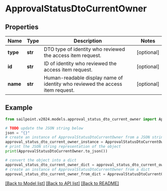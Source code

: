 # ApprovalStatusDtoCurrentOwner


## Properties

Name | Type | Description | Notes
------------ | ------------- | ------------- | -------------
**type** | **str** | DTO type of identity who reviewed the access item request. | [optional] 
**id** | **str** | ID of identity who reviewed the access item request. | [optional] 
**name** | **str** | Human-readable display name of identity who reviewed the access item request. | [optional] 

## Example

```python
from sailpoint.v2024.models.approval_status_dto_current_owner import ApprovalStatusDtoCurrentOwner

# TODO update the JSON string below
json = "{}"
# create an instance of ApprovalStatusDtoCurrentOwner from a JSON string
approval_status_dto_current_owner_instance = ApprovalStatusDtoCurrentOwner.from_json(json)
# print the JSON string representation of the object
print(ApprovalStatusDtoCurrentOwner.to_json())

# convert the object into a dict
approval_status_dto_current_owner_dict = approval_status_dto_current_owner_instance.to_dict()
# create an instance of ApprovalStatusDtoCurrentOwner from a dict
approval_status_dto_current_owner_from_dict = ApprovalStatusDtoCurrentOwner.from_dict(approval_status_dto_current_owner_dict)
```
[[Back to Model list]](../README.md#documentation-for-models) [[Back to API list]](../README.md#documentation-for-api-endpoints) [[Back to README]](../README.md)


